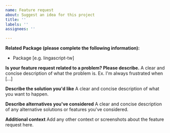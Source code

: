 ```yaml
---
name: Feature request
about: Suggest an idea for this project
title: ''
labels: ''
assignees: ''

---
```


**Related Package (please complete the following information):**
 - Package [e.g. lingascript-tw]

**Is your feature request related to a problem? Please describe.**
A clear and concise description of what the problem is. Ex. I'm always frustrated when [...]

**Describe the solution you'd like**
A clear and concise description of what you want to happen.

**Describe alternatives you've considered**
A clear and concise description of any alternative solutions or features you've considered.

**Additional context**
Add any other context or screenshots about the feature request here.
